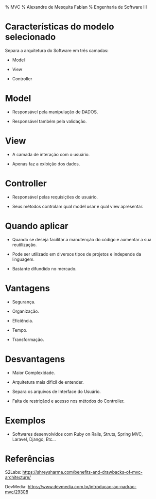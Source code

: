 % MVC
% Alexandre de Mesquita Fabian
% Engenharia de Software III

# Características do modelo selecionado
Separa a arquitetura do Software em três camadas:     

* Model

* View 

* Controller

# Model  

* Responsável pela manipulação de DADOS.  
  
* Responsável também pela validação.  

# View  

* A camada de interação com o usuário.

* Apenas faz a exibição dos dados.    

# Controller  

* Responsável pelas requisições do usuário.  

* Seus métodos controlam qual model usar e qual view apresentar.  


# Quando aplicar  

- Quando se deseja facilitar a manutenção do código e aumentar a sua reutilização.    

- Pode ser utilizado em diversos tipos de projetos e independe da linguagem.  

- Bastante difundido no mercado.  

# Vantagens  

- Segurança.
    
- Organização.  
  
- Eficiência.  
  
- Tempo.  
  
- Transformação.  

# Desvantagens  

- Maior Complexidade.  
  
- Arquitetura mais dificil de entender.  
  
- Separa os arquivos de Interface do Usuário.  
  
- Falta de restriçãod e acesso nos métodos do Controller.

# Exemplos  

- Softwares desenvolvidos com Ruby on Rails, Struts, Spring MVC, Laravel, Django, Etc...

# Referências  

S2Labs: 
https://shreysharma.com/benefits-and-drawbacks-of-mvc-architecture/  

DevMedia:
https://www.devmedia.com.br/introducao-ao-padrao-mvc/29308  








